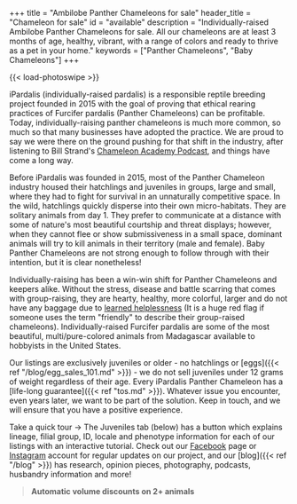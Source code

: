 +++
title = "Ambilobe Panther Chameleons for sale"
header_title = "Chameleon for sale"
id = "available"
description = "Individually-raised Ambilobe Panther Chameleons for sale. All our chameleons are at least 3 months of age, healthy, vibrant, with a range of colors and ready to thrive as a pet in your home."
keywords = ["Panther Chameleons", "Baby Chameleons"]
+++

{{< load-photoswipe >}}

iPardalis (individually-raised pardalis) is a responsible reptile breeding project founded in 2015 with the goal of proving that ethical rearing practices of Furcifer pardalis (Panther Chameleons) can be profitable. Today, individually-raising panther chameleons is much more common, so much so that many businesses have adopted the practice. We are proud to say we were there on the ground pushing for that shift in the industry, after listening to Bill Strand's [Chameleon Academy Podcast](https://chameleonacademy.com/podcasts/), and things have come a long way.

Before iPardalis was founded in 2015, most of the Panther Chameleon industry housed their hatchlings and juveniles in groups, large and small, where they had to fight for survival in an unnaturally competitive space. In the wild, hatchlings quickly disperse into their own micro-habitats. They are solitary animals from day 1. They prefer to communicate at a distance with some of nature's most beautiful courtship and threat displays; however, when they cannot flee or show submissiveness in a small space, dominant animals will try to kill animals in their territory (male and female). Baby Panther Chameleons are not strong enough to follow through with their intention, but it is clear nonetheless! 

Individually-raising has been a win-win shift for Panther Chameleons and keepers alike. Without the stress, disease and battle scarring that comes with group-raising, they are hearty, healthy, more colorful, larger and do not have any baggage due to [learned helplessness](https://en.wikipedia.org/wiki/Learned_helplessness) (It is a huge red flag if someone uses the term "friendly" to describe their group-raised chameleons). Individually-raised Furcifer pardalis are some of the most beautiful, multi/pure-colored animals from Madagascar available to hobbyists in the United States.

Our listings are exclusively juveniles or older - no hatchlings or [eggs]({{< ref "/blog/egg_sales_101.md" >}}) - we do not sell juveniles under 12 grams of weight regardless of their age. Every iPardalis Panther Chameleon has a [life-long guarantee]({{< ref "tos.md" >}}). Whatever issue you encounter, even years later, we want to be part of the solution. Keep in touch, and we will ensure that you have a positive experience.

Take a quick tour -> The Juveniles tab (below) has a button which explains lineage, filial group, ID, locale and phenotype information for each of our listings with an interactive tutorial. Check out our [Facebook](https://www.facebook.com/jonmarkhill) page or [Instagram](https://www.instagram.com/ipardalis/) account for regular updates on our project, and our [blog]({{< ref "/blog" >}}) has research, opinion pieces, photography, podcasts, husbandry information and more!  

> **Automatic volume discounts on 2+ animals**


